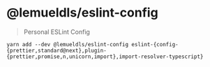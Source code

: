 # @lemueldls/eslint-config

> Personal ESLint Config

```console
yarn add --dev @lemueldls/eslint-config eslint-{config-{prettier,standard@next},plugin-{prettier,promise,n,unicorn,import},import-resolver-typescript}
```

